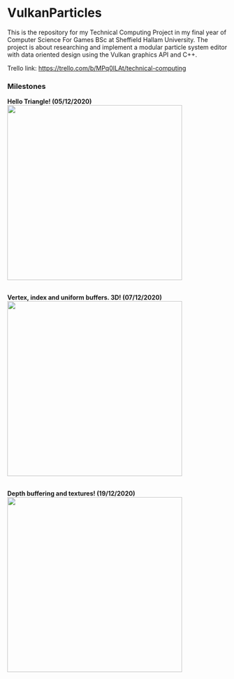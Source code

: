 # VulkanParticles

This is the repository for my Technical Computing Project in my final year of Computer Science For Games BSc at Sheffield Hallam University.
The project is about researching and implement a modular particle system editor with data oriented design using the Vulkan graphics API and C++.

Trello link: https://trello.com/b/MPq0ILAt/technical-computing

### Milestones
**Hello Triangle! (05/12/2020)** <br>
<img src="https://trello-attachments.s3.amazonaws.com/5fbea45c40820a7b2f14a86c/797x636/49dd1e7b405b85f74410bc870abc569c/image.png" width="400">
<br><br>

**Vertex, index and uniform buffers. 3D! (07/12/2020)** <br>
<img src="https://trello-attachments.s3.amazonaws.com/5f747bc1ff828d1db9c618ad/5fce8bdcc9cf7348a1933503/26128b6f2f4fe8e4fb7c414faafd3f31/3dquad.gif" width="400">
<br><br>

**Depth buffering and textures! (19/12/2020)** <br>
<img src="https://trello-attachments.s3.amazonaws.com/5fdfa6a7d6492260eab2ba54/797x599/7d5ef5c6e4f9b1b85c00e4665e3172f1/image.png" width="400">
<br><br>

